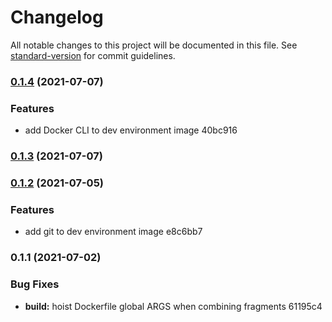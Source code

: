 # Changelog

All notable changes to this project will be documented in this file. See [standard-version](https://github.com/conventional-changelog/standard-version) for commit guidelines.

### [0.1.4](///compare/docker/tilediiif-dev-v0.1.3...docker/tilediiif-dev-v0.1.4) (2021-07-07)


### Features

* add Docker CLI to dev environment image 40bc916

### [0.1.3](///compare/docker/tilediiif-dev-v0.1.2...docker/tilediiif-dev-v0.1.3) (2021-07-07)

### [0.1.2](///compare/docker/tilediiif-dev-v0.1.1...docker/tilediiif-dev-v0.1.2) (2021-07-05)


### Features

* add git to dev environment image e8c6bb7

### 0.1.1 (2021-07-02)


### Bug Fixes

* **build:** hoist Dockerfile global ARGS when combining fragments 61195c4
